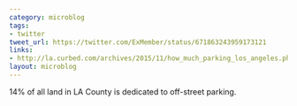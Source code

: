 ```yaml
---
category: microblog
tags:
- twitter
tweet_url: https://twitter.com/ExMember/status/671863243959173121
links:
- http://la.curbed.com/archives/2015/11/how_much_parking_los_angeles.php
layout: microblog
---
```

14% of all land in LA County is dedicated to off-street parking. 
